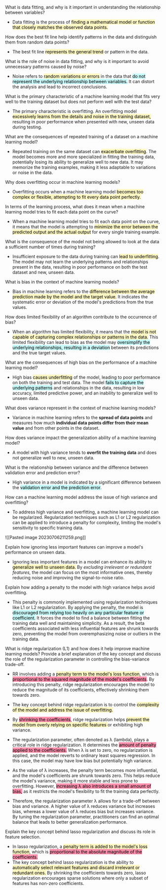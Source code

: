 What is data fitting, and why is it important in understanding the relationship between variables?

- Data fitting is the process of <mark style="background: #FFF3A3A6;">finding a mathematical model or function that closely matches the observed data points.</mark>

How does the best fit line help identify patterns in the data and distinguish them from random data points?

- The best fit line <mark style="background: #FFF3A3A6;">represents the general trend</mark> or pattern in the data. 

What is the role of noise in data fitting, and why is it important to avoid unnecessary patterns caused by noise?

- Noise refers to <mark style="background: #FFF3A3A6;">random variations or errors</mark> in the data that <mark style="background: #ABF7F7A6;">do not represent the underlying relationship between variables.</mark> It can distort the analysis and lead to incorrect conclusions.

What is the primary characteristic of a machine learning model that fits very well to the training dataset but does not perform well with the test data?

- The primary characteristic is overfitting. An overfitting model <mark style="background: #FFF3A3A6;">excessively learns from the details and noise in the training dataset,</mark> resulting in poor performance when presented with new, unseen data during testing.

What are the consequences of repeated training of a dataset on a machine learning model?

- Repeated training on the same dataset can <mark style="background: #FFF3A3A6;">exacerbate overfitting</mark>. The model becomes more and more specialized in fitting the training data, potentially losing its ability to generalize well to new data. It may memorize the training examples, making it less adaptable to variations or noise in the data.

Why does overfitting occur in machine learning models?

- Overfitting occurs when a machine learning model <mark style="background: #FFF3A3A6;">becomes too complex or flexible, attempting to fit every data point perfectly. </mark>

In terms of the learning process, what does it mean when a machine learning model tries to fit each data point on the curve?

- When a machine learning model tries to fit each data point on the curve, it means that the model is attempting to <mark style="background: #FFF3A3A6;">minimize the error between the predicted output and the actual output</mark> for every single training example.

What is the consequence of the model not being allowed to look at the data a sufficient number of times during training?

- Insufficient exposure to the data during training can <mark style="background: #FFF3A3A6;">lead to underfitting</mark>. The model may not learn the underlying patterns and relationships present in the data, resulting in poor performance on both the test dataset and new, unseen data.

What is bias in the context of machine learning models?

- Bias in machine learning refers to the <mark style="background: #FFF3A3A6;">difference between the average prediction made by the model and the target value.</mark> It indicates the systematic error or deviation of the model's predictions from the true values.

How does limited flexibility of an algorithm contribute to the occurrence of bias?

- When an algorithm has limited flexibility, it means that the <mark style="background: #FFF3A3A6;">model is not capable of capturing complex relationships or patterns in the data.</mark> This limited flexibility can lead to bias as the model may <mark style="background: #ABF7F7A6;">oversimplify the underlying relationships, resulting in a deviation</mark> between its predictions and the true target values.

What are the consequences of high bias on the performance of a machine learning model?

- High bias <mark style="background: #FFF3A3A6;">causes underfitting</mark> of the model, leading to poor performance on both the training and test data. The model <mark style="background: #ABF7F7A6;">fails to capture the underlying patterns</mark> and relationships in the data, resulting in low accuracy, limited predictive power, and an inability to generalize well to unseen data.

What does variance represent in the context of machine learning models?

- Variance in machine learning refers to the **spread of data points** and measures how much **individual data points differ from their mean value** and from other points in the dataset.

How does variance impact the generalization ability of a machine learning model?

- A model with high variance tends to **overfit the training data** and does not generalize well to new, unseen data. 

What is the relationship between variance and the difference between validation error and prediction error?

- High variance in a model is indicated by a significant difference between the <mark style="background: #ABF7F7A6;">validation error and the prediction error</mark>.

How can a machine learning model address the issue of high variance and overfitting?

- To address high variance and overfitting, a machine learning model can be regularized. Regularization techniques such as L1 or L2 regularization can be applied to introduce a penalty for complexity, limiting the model's sensitivity to specific training data.

![[Pasted image 20230706211259.png]]

Explain how ignoring less important features can improve a model's performance on unseen data.

- Ignoring less important features in a model can enhance its ability to <mark style="background: #FFF3A3A6;">generalize well to unseen data.</mark> By *excluding irrelevant or redundant features,* the model can focus on the most informative ones, thereby reducing noise and improving the signal-to-noise ratio. 

Explain how adding a penalty to the model with high variance helps avoid overfitting.

- This penalty is commonly implemented using regularization techniques like L1 or L2 regularization. By applying the penalty, the model is <mark style="background: #ABF7F7A6;">discouraged from relying too heavily on any particular feature or coefficient.</mark> It forces the model to find a balance between fitting the training data well and maintaining simplicity. As a result, the beta coefficients associated with less influential features are shrunk towards zero, preventing the model from overemphasizing noise or outliers in the training data. 

What is ridge regularization (L1) and how does it help improve machine learning models? Provide a brief explanation of the key concept and discuss the role of the regularization parameter in controlling the bias-variance trade-off.

- RR involves adding a <mark style="background: #FFF3A3A6;">penalty term to the model's loss function</mark>, which is <mark style="background: #FF5582A6;">proportional to the squared magnitude of the model's coefficients</mark>. By introducing this penalty, ridge regularization encourages the model to reduce the magnitude of its coefficients, effectively shrinking them towards zero.

- The key concept behind ridge regularization is to control the <mark style="background: #FFF3A3A6;">complexity of the model and address the issue of overfitting.</mark>
  
- By <mark style="background: #FF5582A6;">shrinking the coefficients</mark>, ridge regularization helps <mark style="background: #FFF3A3A6;">prevent the model from overly relying on specific features </mark>or exhibiting high variance.
  
- The regularization parameter, often denoted as λ (lambda), plays a critical role in ridge regularization. It determines the <mark style="background: #FF5582A6;">amount of penalty applied to the coefficients.</mark> When λ is set to zero, no regularization is applied, and the model reverts to ordinary least squares regression. In this case, the model may have low bias but potentially high variance.
  
- As the value of λ increases, the penalty term becomes more influential, and the model's coefficients are shrunk towards zero. This helps reduce the model's variance, making it more stable and less prone to overfitting. However, <mark style="background: #FF5582A6;">increasing λ also introduces a small amount of bias,</mark> as it restricts the model's flexibility to fit the training data perfectly.
  
- Therefore, the regularization parameter λ allows for a trade-off between bias and variance. A higher value of λ reduces variance but increases bias, whereas a lower value of λ reduces bias but increases variance. By tuning the regularization parameter, practitioners can find an optimal balance that leads to better generalization performance.

Explain the key concept behind lasso regularization and discuss its role in feature selection.

- In lasso regularization, a <mark style="background: #FFF3A3A6;">penalty term is added to the model's loss function</mark>, which is <mark style="background: #FF5582A6;">proportional to the absolute magnitude of the coefficients.</mark> 
- The key concept behind lasso regularization is the ability to <mark style="background: #FFF3A3A6;">automatically select relevant features and discard irrelevant or redundant ones.</mark> By shrinking the coefficients towards zero, lasso regularization encourages sparse solutions where only a subset of features has non-zero coefficients.

